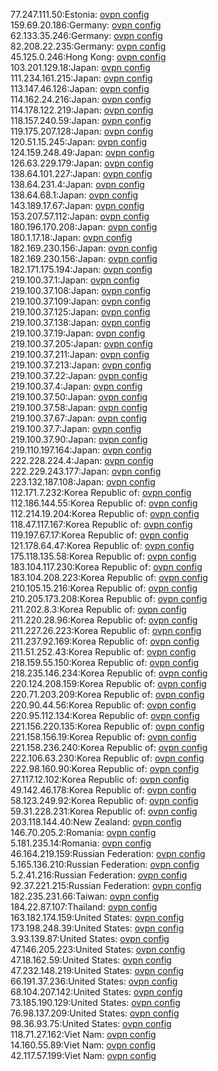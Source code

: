 77.247.111.50:Estonia: [ovpn config](vpn/77_247_111_50.ovpn)  
159.69.20.186:Germany: [ovpn config](vpn/159_69_20_186.ovpn)  
62.133.35.246:Germany: [ovpn config](vpn/62_133_35_246.ovpn)  
82.208.22.235:Germany: [ovpn config](vpn/82_208_22_235.ovpn)  
45.125.0.246:Hong Kong: [ovpn config](vpn/45_125_0_246.ovpn)  
103.201.129.18:Japan: [ovpn config](vpn/103_201_129_18.ovpn)  
111.234.161.215:Japan: [ovpn config](vpn/111_234_161_215.ovpn)  
113.147.46.126:Japan: [ovpn config](vpn/113_147_46_126.ovpn)  
114.162.24.216:Japan: [ovpn config](vpn/114_162_24_216.ovpn)  
114.178.122.219:Japan: [ovpn config](vpn/114_178_122_219.ovpn)  
118.157.240.59:Japan: [ovpn config](vpn/118_157_240_59.ovpn)  
119.175.207.128:Japan: [ovpn config](vpn/119_175_207_128.ovpn)  
120.51.15.245:Japan: [ovpn config](vpn/120_51_15_245.ovpn)  
124.159.248.49:Japan: [ovpn config](vpn/124_159_248_49.ovpn)  
126.63.229.179:Japan: [ovpn config](vpn/126_63_229_179.ovpn)  
138.64.101.227:Japan: [ovpn config](vpn/138_64_101_227.ovpn)  
138.64.231.4:Japan: [ovpn config](vpn/138_64_231_4.ovpn)  
138.64.68.1:Japan: [ovpn config](vpn/138_64_68_1.ovpn)  
143.189.17.67:Japan: [ovpn config](vpn/143_189_17_67.ovpn)  
153.207.57.112:Japan: [ovpn config](vpn/153_207_57_112.ovpn)  
180.196.170.208:Japan: [ovpn config](vpn/180_196_170_208.ovpn)  
180.1.17.18:Japan: [ovpn config](vpn/180_1_17_18.ovpn)  
182.169.230.156:Japan: [ovpn config](vpn/182_169_230_156.ovpn)  
182.169.230.156:Japan: [ovpn config](vpn/182_169_230_156.ovpn)  
182.171.175.194:Japan: [ovpn config](vpn/182_171_175_194.ovpn)  
219.100.37.1:Japan: [ovpn config](vpn/219_100_37_1.ovpn)  
219.100.37.108:Japan: [ovpn config](vpn/219_100_37_108.ovpn)  
219.100.37.109:Japan: [ovpn config](vpn/219_100_37_109.ovpn)  
219.100.37.125:Japan: [ovpn config](vpn/219_100_37_125.ovpn)  
219.100.37.138:Japan: [ovpn config](vpn/219_100_37_138.ovpn)  
219.100.37.19:Japan: [ovpn config](vpn/219_100_37_19.ovpn)  
219.100.37.205:Japan: [ovpn config](vpn/219_100_37_205.ovpn)  
219.100.37.211:Japan: [ovpn config](vpn/219_100_37_211.ovpn)  
219.100.37.213:Japan: [ovpn config](vpn/219_100_37_213.ovpn)  
219.100.37.22:Japan: [ovpn config](vpn/219_100_37_22.ovpn)  
219.100.37.4:Japan: [ovpn config](vpn/219_100_37_4.ovpn)  
219.100.37.50:Japan: [ovpn config](vpn/219_100_37_50.ovpn)  
219.100.37.58:Japan: [ovpn config](vpn/219_100_37_58.ovpn)  
219.100.37.67:Japan: [ovpn config](vpn/219_100_37_67.ovpn)  
219.100.37.7:Japan: [ovpn config](vpn/219_100_37_7.ovpn)  
219.100.37.90:Japan: [ovpn config](vpn/219_100_37_90.ovpn)  
219.110.197.164:Japan: [ovpn config](vpn/219_110_197_164.ovpn)  
222.228.224.4:Japan: [ovpn config](vpn/222_228_224_4.ovpn)  
222.229.243.177:Japan: [ovpn config](vpn/222_229_243_177.ovpn)  
223.132.187.108:Japan: [ovpn config](vpn/223_132_187_108.ovpn)  
112.171.7.232:Korea Republic of: [ovpn config](vpn/112_171_7_232.ovpn)  
112.186.144.55:Korea Republic of: [ovpn config](vpn/112_186_144_55.ovpn)  
112.214.19.204:Korea Republic of: [ovpn config](vpn/112_214_19_204.ovpn)  
118.47.117.167:Korea Republic of: [ovpn config](vpn/118_47_117_167.ovpn)  
119.197.67.17:Korea Republic of: [ovpn config](vpn/119_197_67_17.ovpn)  
121.178.64.47:Korea Republic of: [ovpn config](vpn/121_178_64_47.ovpn)  
175.118.135.58:Korea Republic of: [ovpn config](vpn/175_118_135_58.ovpn)  
183.104.117.230:Korea Republic of: [ovpn config](vpn/183_104_117_230.ovpn)  
183.104.208.223:Korea Republic of: [ovpn config](vpn/183_104_208_223.ovpn)  
210.105.15.216:Korea Republic of: [ovpn config](vpn/210_105_15_216.ovpn)  
210.205.173.208:Korea Republic of: [ovpn config](vpn/210_205_173_208.ovpn)  
211.202.8.3:Korea Republic of: [ovpn config](vpn/211_202_8_3.ovpn)  
211.220.28.96:Korea Republic of: [ovpn config](vpn/211_220_28_96.ovpn)  
211.227.26.223:Korea Republic of: [ovpn config](vpn/211_227_26_223.ovpn)  
211.237.92.169:Korea Republic of: [ovpn config](vpn/211_237_92_169.ovpn)  
211.51.252.43:Korea Republic of: [ovpn config](vpn/211_51_252_43.ovpn)  
218.159.55.150:Korea Republic of: [ovpn config](vpn/218_159_55_150.ovpn)  
218.235.146.234:Korea Republic of: [ovpn config](vpn/218_235_146_234.ovpn)  
220.124.208.159:Korea Republic of: [ovpn config](vpn/220_124_208_159.ovpn)  
220.71.203.209:Korea Republic of: [ovpn config](vpn/220_71_203_209.ovpn)  
220.90.44.56:Korea Republic of: [ovpn config](vpn/220_90_44_56.ovpn)  
220.95.112.134:Korea Republic of: [ovpn config](vpn/220_95_112_134.ovpn)  
221.156.220.135:Korea Republic of: [ovpn config](vpn/221_156_220_135.ovpn)  
221.158.156.19:Korea Republic of: [ovpn config](vpn/221_158_156_19.ovpn)  
221.158.236.240:Korea Republic of: [ovpn config](vpn/221_158_236_240.ovpn)  
222.106.63.230:Korea Republic of: [ovpn config](vpn/222_106_63_230.ovpn)  
222.98.160.90:Korea Republic of: [ovpn config](vpn/222_98_160_90.ovpn)  
27.117.12.102:Korea Republic of: [ovpn config](vpn/27_117_12_102.ovpn)  
49.142.46.178:Korea Republic of: [ovpn config](vpn/49_142_46_178.ovpn)  
58.123.249.92:Korea Republic of: [ovpn config](vpn/58_123_249_92.ovpn)  
59.31.228.231:Korea Republic of: [ovpn config](vpn/59_31_228_231.ovpn)  
203.118.144.40:New Zealand: [ovpn config](vpn/203_118_144_40.ovpn)  
146.70.205.2:Romania: [ovpn config](vpn/146_70_205_2.ovpn)  
5.181.235.14:Romania: [ovpn config](vpn/5_181_235_14.ovpn)  
46.164.219.159:Russian Federation: [ovpn config](vpn/46_164_219_159.ovpn)  
5.165.136.210:Russian Federation: [ovpn config](vpn/5_165_136_210.ovpn)  
5.2.41.216:Russian Federation: [ovpn config](vpn/5_2_41_216.ovpn)  
92.37.221.215:Russian Federation: [ovpn config](vpn/92_37_221_215.ovpn)  
182.235.231.66:Taiwan: [ovpn config](vpn/182_235_231_66.ovpn)  
184.22.87.107:Thailand: [ovpn config](vpn/184_22_87_107.ovpn)  
163.182.174.159:United States: [ovpn config](vpn/163_182_174_159.ovpn)  
173.198.248.39:United States: [ovpn config](vpn/173_198_248_39.ovpn)  
3.93.139.87:United States: [ovpn config](vpn/3_93_139_87.ovpn)  
47.146.205.223:United States: [ovpn config](vpn/47_146_205_223.ovpn)  
47.18.162.59:United States: [ovpn config](vpn/47_18_162_59.ovpn)  
47.232.148.219:United States: [ovpn config](vpn/47_232_148_219.ovpn)  
66.191.37.236:United States: [ovpn config](vpn/66_191_37_236.ovpn)  
68.104.207.142:United States: [ovpn config](vpn/68_104_207_142.ovpn)  
73.185.190.129:United States: [ovpn config](vpn/73_185_190_129.ovpn)  
76.98.137.209:United States: [ovpn config](vpn/76_98_137_209.ovpn)  
98.36.93.75:United States: [ovpn config](vpn/98_36_93_75.ovpn)  
118.71.27.162:Viet Nam: [ovpn config](vpn/118_71_27_162.ovpn)  
14.160.55.89:Viet Nam: [ovpn config](vpn/14_160_55_89.ovpn)  
42.117.57.199:Viet Nam: [ovpn config](vpn/42_117_57_199.ovpn)  
